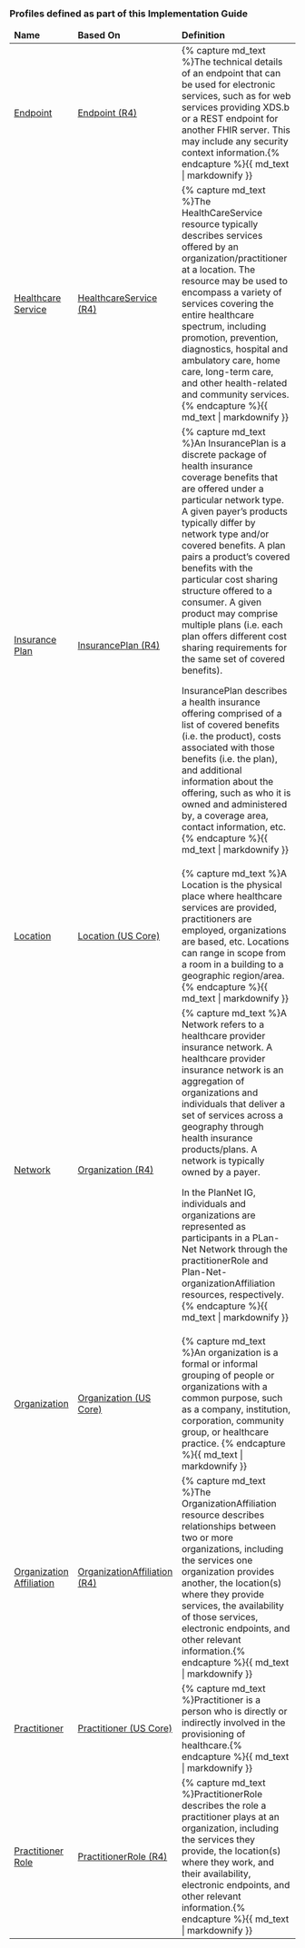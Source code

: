 

<div xmlns="http://www.w3.org/1999/xhtml" xmlns:xsi="http://www.w3.org/2001/XMLSchema-instance" xsi:schemaLocation="http://hl7.org/fhir ../../input-cache/schemas-r5/fhir-single.xsd">
<h3>
Profiles defined as part of this Implementation Guide
</h3>
<table class="codes">
  <thead>
    <tr>
      <td>
        <b>Name</b>
      </td>
      <td>
        <b>Based On</b>
      </td>
      <td>
        <b>Definition</b>
      </td>
    </tr>
  </thead>
  <tbody>
    <tr>
      <td><a href="StructureDefinition-plannet-Endpoint.html">Endpoint</a></td>
      <td><a href="http://hl7.org/fhir/R4/endpoint.html">Endpoint (R4)</a></td>
      <td>{% capture md_text %}The technical details of an endpoint that can be used for electronic services, such as for web services providing XDS.b or a REST endpoint for another FHIR server. This may include any security context information.{% endcapture %}{{ md_text | markdownify }}</td>
    </tr>
    <tr>
      <td><a href="StructureDefinition-plannet-HealthcareService.html">Healthcare Service</a></td>
      <td><a href="http://hl7.org/fhir/R4/healthcareservice.html">HealthcareService (R4)</a></td>
      <td>{% capture md_text %}The HealthCareService  resource typically describes services offered by an organization/practitioner at a location. The resource may be used to encompass a variety of services covering the entire healthcare spectrum, including promotion, prevention, diagnostics, hospital and ambulatory care, home care, long-term care, and other health-related and community services.{% endcapture %}{{ md_text | markdownify }}</td>
    </tr>
    <tr>
      <td><a href="StructureDefinition-plannet-InsurancePlan.html">Insurance Plan</a></td>
      <td><a href="http://hl7.org/fhir/R4/insuranceplan.html">InsurancePlan (R4)</a></td>
      <td>{% capture md_text %}An InsurancePlan is a discrete package of health insurance coverage benefits that are offered under a particular network type. A given payer’s products typically differ by network type and/or covered benefits. A plan pairs a product’s covered benefits with the particular cost sharing structure offered to a consumer. A given product may comprise multiple plans (i.e. each plan offers different cost sharing requirements for the same set of covered benefits).

InsurancePlan describes a health insurance offering comprised of a list of covered benefits (i.e. the product), costs associated with those benefits (i.e. the plan), and additional information about the offering, such as who it is owned and administered by, a coverage area, contact information, etc.{% endcapture %}{{ md_text | markdownify }}</td>
    </tr>
    <tr>
      <td><a href="StructureDefinition-plannet-Location.html">Location</a></td>
      <td><a href="http://hl7.org/fhir/us/core/STU3/StructureDefinition-us-core-location.html">Location (US Core)</a></td>
      <td>{% capture md_text %}A Location is the physical place where healthcare services are provided, practitioners are employed, organizations are based, etc. Locations can range in scope from a room in a building to a geographic region/area.{% endcapture %}{{ md_text | markdownify }}</td>
    </tr>
    <tr>
      <td><a href="StructureDefinition-plannet-Network.html">Network</a></td>
      <td><a href="http://hl7.org/fhir/R4/organization.html">Organization (R4)</a></td>
      <td>{% capture md_text %}A Network refers to a healthcare provider insurance network. A healthcare provider insurance network is an aggregation of organizations and individuals that deliver a set of services across a geography through health insurance products/plans. A network is typically owned by a payer.

In the PlanNet IG, individuals and organizations are represented as participants in a PLan-Net Network through the practitionerRole and Plan-Net-organizationAffiliation resources, respectively.
{% endcapture %}{{ md_text | markdownify }}</td>
    </tr>
    <tr>
      <td><a href="StructureDefinition-plannet-Organization.html">Organization</a></td>
      <td><a href="http://hl7.org/fhir/us/core/STU3/StructureDefinition-us-core-organization.html ">Organization (US Core)</a></td>
      <td>{% capture md_text %}An organization is a formal or informal grouping of people or organizations with a common purpose, such as a company, institution, corporation, community group, or healthcare practice.
      {% endcapture %}{{ md_text | markdownify }}</td>
    </tr>
    <tr>
      <td><a href="StructureDefinition-plannet-OrganizationAffiliation.html">Organization Affiliation</a></td>
      <td><a href="http://hl7.org/fhir/R4/organizationaffiliation.html">OrganizationAffiliation (R4)</a></td>
      <td>{% capture md_text %}The OrganizationAffiliation resource describes relationships between two or more organizations, including the services one organization provides another, the location(s) where they provide services, the availability of those services, electronic endpoints, and other relevant information.{% endcapture %}{{ md_text | markdownify }}</td>
    </tr>
    <tr>
      <td><a href="StructureDefinition-plannet-Practitioner.html">Practitioner</a></td>
      <td><a href="http://hl7.org/fhir/us/core/STU3/StructureDefinition-us-core-practitioner.html">Practitioner (US Core)</a></td>
      <td>{% capture md_text %}Practitioner is a person who is directly or indirectly involved in the provisioning of healthcare.{% endcapture %}{{ md_text | markdownify }}</td>
    </tr>
    <tr>
      <td><a href="StructureDefinition-plannet-PractitionerRole.html">Practitioner Role</a></td>
      <td><a href="http://hl7.org/fhir/R4/practitionerrole.html">PractitionerRole (R4)</a></td>
      <td>{% capture md_text %}PractitionerRole describes the role a practitioner plays at an organization, including the services they provide, the location(s) where they work, and their availability, electronic endpoints, and other relevant information.{% endcapture %}{{ md_text | markdownify }}</td>
    </tr>
    
  </tbody>
</table>
</div>